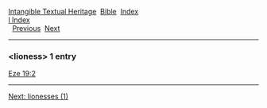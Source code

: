 [Intangible Textual Heritage](../../index)  [Bible](../index) 
[Index](index)   
[l Index](_l_)  
  [Previous](c06837)  [Next](c06839) 

------------------------------------------------------------------------

### &lt;lioness&gt; 1 entry

[Eze 19:2](../kjv/eze019.htm#002)  

------------------------------------------------------------------------

[Next: lionesses (1)](c06839)
